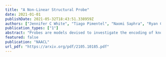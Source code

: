 ```yaml
---
title: "A Non-Linear Structural Probe"
date: 2021-01-01
publishDate: 2021-05-32T18:43:51.338959Z
authors: ["Jennifer C White", "Tiago Pimentel", "Naomi Saphra", "Ryan Cotterell"]
publication_types: ["1"]
abstract: "Probes are models devised to investigate the encoding of knowledge{---}e.g. syntactic structure{---}in contextual representations. Probes are often designed for simplicity, which has led to restrictions on probe design that may not allow for the full exploitation of the structure of encoded information; one such restriction is linearity. We examine the case of a structural probe (Hewitt and Manning, 2019), which aims to investigate the encoding of syntactic structure in contextual representations through learning only linear transformations. By observing that the structural probe learns a metric, we are able to kernelize it and develop a novel non-linear variant with an identical number of parameters. We test on 6 languages and find that the radial-basis function (RBF) kernel, in conjunction with regularization, achieves a statistically significant improvement over the baseline in all languages{---}implying that at least part of the syntactic knowledge is encoded non-linearly. We conclude by discussing how the RBF kernel resembles BERT{'}s self-attention layers and speculate that this resemblance leads to the RBF-based probe{'}s stronger performance."
featured: false
publication: "NAACL"
url_pdf: "https://arxiv.org/pdf/2105.10185.pdf"
---
```


